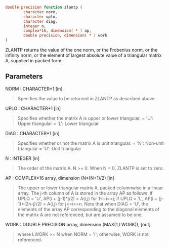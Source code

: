 ```fortran
double precision function zlantp (
        character norm,
        character uplo,
        character diag,
        integer n,
        complex*16, dimension( * ) ap,
        double precision, dimension( * ) work
)
```

ZLANTP  returns the value of the one norm,  or the Frobenius norm, or
the  infinity norm,  or the  element of  largest absolute value  of a
triangular matrix A, supplied in packed form.

## Parameters
NORM : CHARACTER\*1 [in]
> Specifies the value to be returned in ZLANTP as described
> above.

UPLO : CHARACTER\*1 [in]
> Specifies whether the matrix A is upper or lower triangular.
> = 'U':  Upper triangular
> = 'L':  Lower triangular

DIAG : CHARACTER\*1 [in]
> Specifies whether or not the matrix A is unit triangular.
> = 'N':  Non-unit triangular
> = 'U':  Unit triangular

N : INTEGER [in]
> The order of the matrix A.  N >= 0.  When N = 0, ZLANTP is
> set to zero.

AP : COMPLEX\*16 array, dimension (N\*(N+1)/2) [in]
> The upper or lower triangular matrix A, packed columnwise in
> a linear array.  The j-th column of A is stored in the array
> AP as follows:
> if UPLO = 'U', AP(i + (j-1)\*j/2) = A(i,j) for 1<=i<=j;
> if UPLO = 'L', AP(i + (j-1)\*(2n-j)/2) = A(i,j) for j<=i<=n.
> Note that when DIAG = 'U', the elements of the array AP
> corresponding to the diagonal elements of the matrix A are
> not referenced, but are assumed to be one.

WORK : DOUBLE PRECISION array, dimension (MAX(1,LWORK)), [out]
> where LWORK >= N when NORM = 'I'; otherwise, WORK is not
> referenced.

